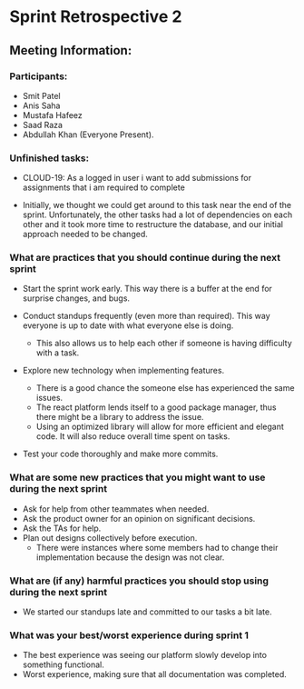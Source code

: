 # Sprint Retrospective 2

## Meeting Information:

### Participants: 
- Smit Patel
- Anis Saha
- Mustafa Hafeez
- Saad Raza
- Abdullah Khan
(Everyone Present).

### Unfinished tasks:
- CLOUD-19: As a logged in user i want to add submissions for assignments that i am required to complete

- Initially, we thought we could get around to this task near the end of the sprint. Unfortunately, the other tasks had a lot of dependencies on each other and it took more time to restructure the database, and our initial approach needed to be changed.

### What are practices that you should continue during the next sprint

- Start the sprint work early. This way there is a buffer at the end for surprise changes, and bugs.
- Conduct standups frequently (even more than required). This way everyone is up to date with what everyone else is doing.
    - This also allows us to help each other if someone is having difficulty with a task. 
- Explore new technology when implementing features.
    - There is a good chance the someone else has experienced the same issues. 
    - The react platform lends itself to a good package manager, thus there might be a library to address the issue.
    - Using an optimized library will allow for more efficient and elegant code. It will also reduce overall time spent on tasks.

- Test your code thoroughly and make more commits.   

### What are some new practices that you might want to use during the next sprint
- Ask for help from other teammates when needed.
- Ask the product owner for an opinion on significant decisions.
- Ask the TAs for help.
- Plan out designs collectively before execution. 
    - There were instances where some members had to change their implementation because the design was not clear.

### What are (if any) harmful practices you should stop using during the next sprint
- We started our standups late and committed to our tasks a bit late.

### What was your best/worst experience during sprint 1
- The best experience was seeing our platform slowly develop into something functional.
- Worst experience, making sure that all documentation was completed.
